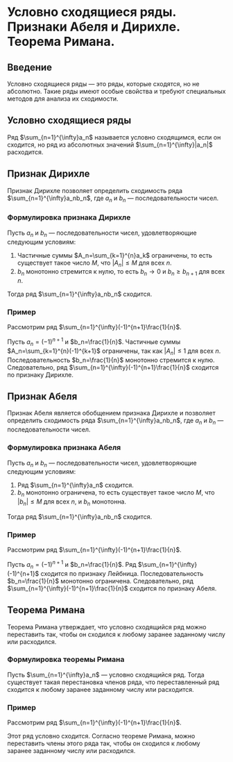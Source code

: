 # Условно сходящиеся ряды. Признаки Абеля и Дирихле. Теорема Римана.

## Введение

Условно сходящиеся ряды — это ряды, которые сходятся, но не абсолютно. Такие ряды имеют особые свойства и требуют специальных методов для анализа их сходимости. 

## Условно сходящиеся ряды

Ряд $\sum_{n=1}^{\infty}a_n$ называется условно сходящимся, если он сходится, но ряд из абсолютных значений $\sum_{n=1}^{\infty}|a_n|$ расходится.

## Признак Дирихле

Признак Дирихле позволяет определить сходимость ряда $\sum_{n=1}^{\infty}a_nb_n$, где $a_n$ и $b_n$ — последовательности чисел.

### Формулировка признака Дирихле

Пусть $a_n$ и $b_n$ — последовательности чисел, удовлетворяющие следующим условиям:
1. Частичные суммы $A_n=\sum_{k=1}^{n}a_k$ ограничены, то есть существует такое число $M$, что $|A_n|\leq M$ для всех $n$.
2. $b_n$ монотонно стремится к нулю, то есть $b_n\to0$ и $b_n\geq b_{n+1}$ для всех $n$.

Тогда ряд $\sum_{n=1}^{\infty}a_nb_n$ сходится.

### Пример

Рассмотрим ряд $\sum_{n=1}^{\infty}(-1)^{n+1}\frac{1}{n}$.

Пусть $a_n=(-1)^{n+1}$ и $b_n=\frac{1}{n}$. Частичные суммы $A_n=\sum_{k=1}^{n}(-1)^{k+1}$ ограничены, так как $|A_n|\leq1$ для всех $n$. Последовательность $b_n=\frac{1}{n}$ монотонно стремится к нулю. Следовательно, ряд $\sum_{n=1}^{\infty}(-1)^{n+1}\frac{1}{n}$ сходится по признаку Дирихле.

## Признак Абеля

Признак Абеля является обобщением признака Дирихле и позволяет определить сходимость ряда $\sum_{n=1}^{\infty}a_nb_n$, где $a_n$ и $b_n$ — последовательности чисел.

### Формулировка признака Абеля

Пусть $a_n$ и $b_n$ — последовательности чисел, удовлетворяющие следующим условиям:
1. Ряд $\sum_{n=1}^{\infty}a_n$ сходится.
2. $b_n$ монотонно ограничена, то есть существует такое число $M$, что $|b_n|\leq M$ для всех $n$, и $b_n$ монотонна.

Тогда ряд $\sum_{n=1}^{\infty}a_nb_n$ сходится.

### Пример

Рассмотрим ряд $\sum_{n=1}^{\infty}(-1)^{n+1}\frac{1}{n}$.

Пусть $a_n=(-1)^{n+1}$ и $b_n=\frac{1}{n}$. Ряд $\sum_{n=1}^{\infty}(-1)^{n+1}$ сходится по признаку Лейбница. Последовательность $b_n=\frac{1}{n}$ монотонно ограничена. Следовательно, ряд $\sum_{n=1}^{\infty}(-1)^{n+1}\frac{1}{n}$ сходится по признаку Абеля.

## Теорема Римана

Теорема Римана утверждает, что условно сходящийся ряд можно переставить так, чтобы он сходился к любому заранее заданному числу или расходился.

### Формулировка теоремы Римана

Пусть $\sum_{n=1}^{\infty}a_n$ — условно сходящийся ряд. Тогда существует такая перестановка членов ряда, что переставленный ряд сходится к любому заранее заданному числу или расходится.

### Пример

Рассмотрим ряд $\sum_{n=1}^{\infty}(-1)^{n+1}\frac{1}{n}$.

Этот ряд условно сходится. Согласно теореме Римана, можно переставить члены этого ряда так, чтобы он сходился к любому заранее заданному числу или расходился.

